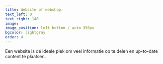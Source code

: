```yaml
---
title: Website of webshop.
text_left: 0
text_right: 140
image:
image_position: left bottom / auto 350px
bgcolor: lightgray
order: 4
---
```


Een website is dé ideale plek om veel informatie op te delen en up-to-date content te plaatsen.
